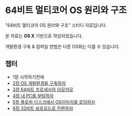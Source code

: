 # 64비트 멀티코어 OS 원리와 구조
"64비트 멀티코어 OS 원리와 구조" 스터디 자료입니다.

본 자료는 **OS X** 기반으로 작성되었습니다.

개발환경 구축 & 컴파일 방법은 다른 OS와는 다를 수 있습니다.

## 챕터
 - 1장 시작하기전에
 - [2장 OS 개발환경을 구축하자](https://github.com/HIPERCUBE/64bit-Multicore-OS/blob/master/book/Ch2개발환경구축.md)
 - [3장 64비트 프로세서의 이모저모](https://github.com/HIPERCUBE/64bit-Multicore-OS/blob/master/book/Ch3_64비트%20프로세서의%20이모저모.md)
 - [4장 내 PC를 부팅하자](https://github.com/HIPERCUBE/64bit-Multicore-OS/blob/master/book/Ch4_내%20PC를%20부팅하자.md)
 - [5장 플로피 디스크에서 OS이미지를 로딩하자](https://github.com/HIPERCUBE/64bit-Multicore-OS/blob/master/book/Ch5_플로피%20디스크에서%20OS이미지를%20로딩하자.md)
 - [6장 32비트 보호모드로 전환하자](https://github.com/HIPERCUBE/64bit-Multicore-OS/blob/master/book/Ch6_32비트%20보호%20모드로%20전환하자.md)
